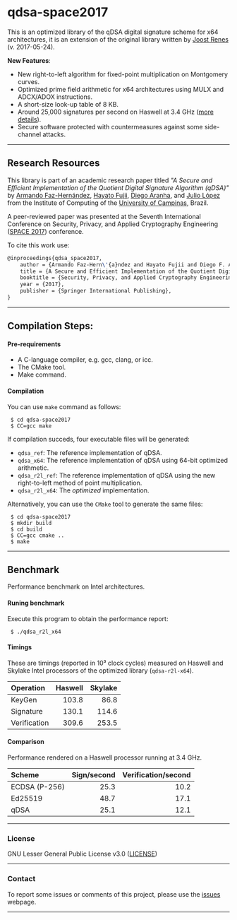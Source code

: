 
# qdsa-space2017
This is an optimized library of the qDSA digital signature scheme for x64 architectures, it is an extension of the original library written by  [Joost Renes](https://www.cs.ru.nl/~jrenes/) (v. 2017-05-24).

**New Features**:

 - New right-to-left algorithm for fixed-point multiplication on Montgomery curves.
 - Optimized prime field arithmetic for x64 architectures using MULX and ADCX/ADOX instructions.
 - A short-size look-up table of 8 KB.
 - Around 25,000 signatures per second on Haswell at 3.4 GHz ([more details](#benchmark)).
 - Secure software protected with countermeasures against some side-channel attacks.

----

## Research Resources

This library is part of an academic research paper titled _"A Secure and Efficient Implementation of the Quotient Digital Signature Algorithm (qDSA)"_ by [Armando Faz-Hernández](http://www.ic.unicamp.br/~armfazh), [Hayato Fujii](http://lasca.ic.unicamp.br/~hayato/), [Diego Aranha](https://sites.google.com/site/dfaranha/), and [Julio López](http://www.ic.unicamp.br/pessoas/docentes/jlopez) from the Institute of Computing of the [University of Campinas](http://ic.unicamp.br), Brazil.

A peer-reviewed paper was presented at the Seventh International Conference on Security, Privacy, and Applied Cryptography Engineering ([SPACE 2017](http://www.space.dbcegoa.ac.in/)) conference.

To cite this work use:

```tex
@inproceedings{qdsa_space2017,
    author = {Armando Faz-Hern\'{a}ndez and Hayato Fujii and Diego F. Aranha and Julio L\'{o}pez},
    title = {A Secure and Efficient Implementation of the Quotient Digital Signature Algorithm (qDSA)},
    booktitle = {Security, Privacy, and Applied Cryptography Engineering: 7th International Conference, SPACE 2017, Goa, India, December 13-17, 2017, Proceedings},
    year = {2017},
    publisher = {Springer International Publishing},
}
```

----

## Compilation Steps:

#### Pre-requirements

- A C-language compiler, e.g. gcc, clang, or icc.
- The CMake tool.
- Make command.


#### Compilation
You can use `make` command as follows:

```
 $ cd qdsa-space2017
 $ CC=gcc make 
```

If compilation succeds, four executable files will be generated:

 - ```qdsa_ref```: The reference implementation of qDSA.
 - ```qdsa_x64```: The reference implementation of qDSA using 64-bit optimized arithmetic.
 - ```qdsa_r2l_ref```: The reference implementation of qDSA using the new right-to-left method of point multiplication.
 - ```qdsa_r2l_x64```: The *optimized* implementation.

Alternatively, you can use the `CMake` tool to generate the same files:

```
 $ cd qdsa-space2017
 $ mkdir build
 $ cd build 
 $ CC=gcc cmake ..
 $ make 
```
----

## Benchmark
Performance benchmark on Intel architectures.


#### Runing benchmark
Execute this program to obtain the performance report:

```
 $ ./qdsa_r2l_x64
```

#### Timings
These are timings (reported in 10³ clock cycles) measured on Haswell and Skylake Intel processors of the optimized library (`qdsa-r2l-x64`).

| Operation | Haswell | Skylake |
| :------ | ------: | ------: |
| KeyGen | 103.8 | 86.8 |
| Signature | 130.1 | 114.6 |
| Verification | 309.6 | 253.5 |

#### Comparison
Performance rendered on a Haswell processor running at 3.4 GHz.

| Scheme | Sign/second | Verification/second |
| :------ | ------: | ------: |
| ECDSA (P-256) | 25.3 | 10.2 |
| Ed25519 | 48.7 | 17.1 |
| qDSA | 25.1 | 12.1 |


----

### License 
GNU Lesser General Public License v3.0 ([LICENSE](https://www.gnu.org/licenses/lgpl-3.0.txt))

----

### Contact 

To report some issues or comments of this project, please use the [issues](https://github.com/armfazh/qdsa-space2017/issues) webpage. 


----
